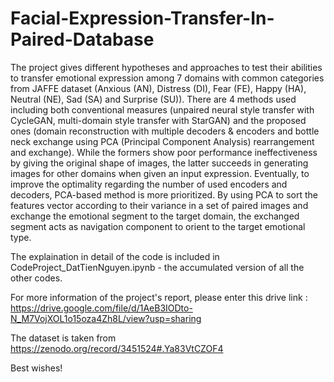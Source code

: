 # Facial-Expression-Transfer-In-Paired-Database
The project gives different hypotheses and  approaches to test their abilities to transfer emotional  expression among 7 domains with common categories from  JAFFE dataset (Anxious (AN), Distress (DI), Fear (FE), Happy  (HA), Neutral (NE), Sad (SA) and Surprise (SU)). There are 4  methods used including both conventional measures (unpaired  neural style transfer with CycleGAN, multi-domain style  transfer with StarGAN) and the proposed ones (domain  reconstruction with multiple decoders &amp; encoders and bottle  neck exchange using PCA (Principal Component Analysis)  rearrangement and exchange). While the formers show poor  performance ineffectiveness by giving the original shape of  images, the latter succeeds in generating images for other  domains when given an input expression. Eventually, to improve  the optimality regarding the number of used encoders and  decoders, PCA-based method is more prioritized. By using PCA  to sort the features vector according to their variance in a set of  paired images and exchange the emotional segment to the target  domain, the exchanged segment acts as navigation component to  orient to the target emotional type.

The explaination in detail of the code is included in CodeProject_DatTienNguyen.ipynb - the accumulated version of all the other codes.

For more information of the project's report, please enter this drive link : https://drive.google.com/file/d/1AeB3IODto-N_M7VojXOL1o15oza4Zh8L/view?usp=sharing

The dataset is taken from https://zenodo.org/record/3451524#.Ya83VtCZOF4 

Best wishes!
